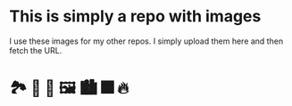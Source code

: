 # This is simply a repo with images
I use these images for my other repos. I simply upload them here and then fetch the URL.

# 🏞️ 🌉 🌅 🖼️ 🏙️ 🎆 🔥
